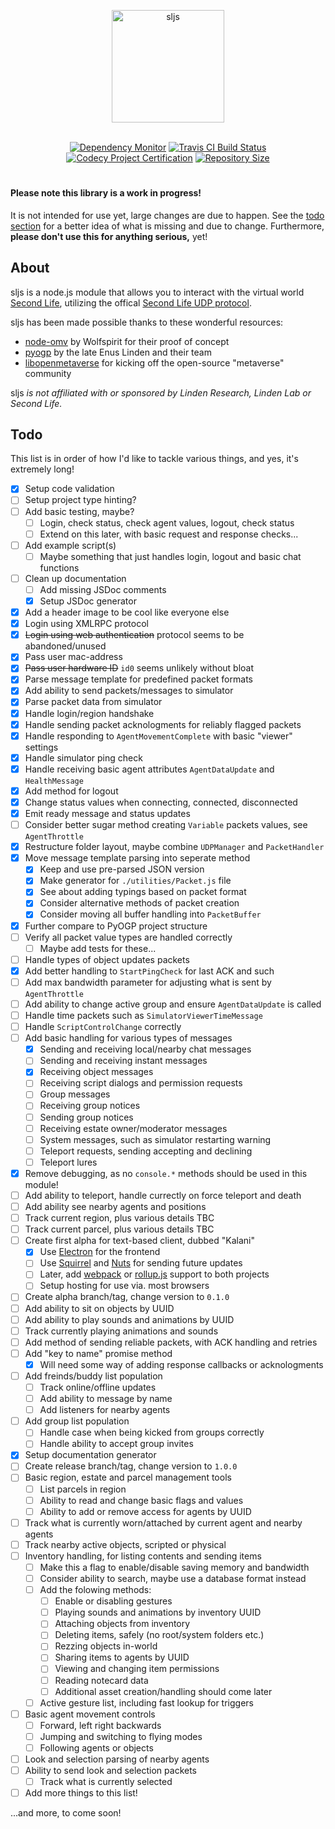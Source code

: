 <div align="center">
  <p>
    <img src="https://cdn.rawgit.com/gwigz/sljs/master/sljs.svg" width="180" alt="sljs">
  </p>
  <br>
  <a href="https://david-dm.org" title="Dependency Monitor"><img src="https://david-dm.org/gwigz/sljs.svg" alt="Dependency Monitor"></a>
  <a href="https://travis-ci.org/gwigz/sljs" title="Travis CI Build Status"><img src="https://api.travis-ci.org/gwigz/sljs.svg?branch=master" alt="Travis CI Build Status"></a>
  <a href="https://www.codacy.com/app/gwigz/sljs" title="Codecy Project Certification"><img src="https://api.codacy.com/project/badge/Grade/ea826f0f261e4e8db5a495f3b0b43133" alt="Codecy Project Certification"></a>
  <a href="https://github.com/ruddfawcett/reposs" alt="Repository Size"><img src="https://reposs.herokuapp.com/?path=gwigz/sljs" alt="Repository Size"></a>
</div>
<h1>
  <!-- sljs -->
</h1>

#### Please note this library is a work in progress!

It is not intended for use yet, large changes are due to happen. See the
[todo section](#todo) for a better idea of what is missing and due to change.
Furthermore, **please don't use this for anything serious,** yet!

## About

sljs is a node.js module that allows you to interact with the virtual world
[Second Life](https://www.secondlife.com), utilizing the offical
[Second Life UDP protocol](http://wiki.secondlife.com/wiki/Protocol).

sljs has been made possible thanks to these wonderful resources:

- [node-omv](https://bitbucket.org/Wolfspirit/node-omv) by Wolfspirit for their proof of concept
- [pyogp](http://wiki.secondlife.com/wiki/PyOGP) by the late Enus Linden and their team
- [libopenmetaverse](https://github.com/openmetaversefoundation/libopenmetaverse) for kicking off the open-source "metaverse" community

sljs _is not affiliated with or sponsored by Linden Research, Linden Lab or
Second Life._

## Todo

This list is in order of how I'd like to tackle various things, and yes, it's
extremely long!

- [x] Setup code validation
- [ ] Setup project type hinting?
- [ ] Add basic testing, maybe?
  - [ ] Login, check status, check agent values, logout, check status
  - [ ] Extend on this later, with basic request and response checks...
- [ ] Add example script(s)
  - [ ] Maybe something that just handles login, logout and basic chat functions
- [ ] Clean up documentation
  - [ ] Add missing JSDoc comments
  - [x] Setup JSDoc generator
- [x] Add a header image to be cool like everyone else
- [x] Login using XMLRPC protocol
- [x] ~~Login using web authentication~~ protocol seems to be abandoned/unused
- [x] Pass user mac-address
- [x] ~~Pass user hardware ID~~ `id0` seems unlikely without bloat
- [x] Parse message template for predefined packet formats
- [x] Add ability to send packets/messages to simulator
- [x] Parse packet data from simulator
- [x] Handle login/region handshake
- [x] Handle sending packet acknologments for reliably flagged packets
- [x] Handle responding to `AgentMovementComplete` with basic "viewer" settings
- [x] Handle simulator ping check
- [x] Handle receiving basic agent attributes `AgentDataUpdate` and `HealthMessage`
- [x] Add method for logout
- [x] Change status values when connecting, connected, disconnected
- [x] Emit ready message and status updates
- [ ] Consider better sugar method creating `Variable` packets values, see `AgentThrottle`
- [x] Restructure folder layout, maybe combine `UDPManager` and `PacketHandler`
- [x] Move message template parsing into seperate method
  - [x] Keep and use pre-parsed JSON version
  - [x] Make generator for `./utilities/Packet.js` file
  - [x] See about adding typings based on packet format
  - [x] Consider alternative methods of packet creation
  - [x] Consider moving all buffer handling into `PacketBuffer`
- [x] Further compare to PyOGP project structure
- [ ] Verify all packet value types are handled correctly
  - [ ] Maybe add tests for these...
- [ ] Handle types of object updates packets
- [x] Add better handling to `StartPingCheck` for last ACK and such
- [ ] Add max bandwidth parameter for adjusting what is sent by `AgentThrottle`
- [ ] Add ability to change active group and ensure `AgentDataUpdate` is called
- [ ] Handle time packets such as `SimulatorViewerTimeMessage`
- [ ] Handle `ScriptControlChange` correctly
- [ ] Add basic handling for various types of messages
  - [x] Sending and receiving local/nearby chat messages
  - [ ] Sending and receiving instant messages
  - [x] Receiving object messages
  - [ ] Receiving script dialogs and permission requests
  - [ ] Group messages
  - [ ] Receiving group notices
  - [ ] Sending group notices
  - [ ] Receiving estate owner/moderator messages
  - [ ] System messages, such as simulator restarting warning
  - [ ] Teleport requests, sending accepting and declining
  - [ ] Teleport lures
- [x] Remove debugging, as no `console.*` methods should be used in this module!
- [ ] Add ability to teleport, handle currectly on force teleport and death
- [ ] Add ability see nearby agents and positions
- [ ] Track current region, plus various details TBC
- [ ] Track current parcel, plus various details TBC
- [ ] Create first alpha for text-based client, dubbed "Kalani"
  - [x] Use [Electron](http://electron.atom.io) for the frontend
  - [ ] Use [Squirrel](https://github.com/Squirrel) and [Nuts](https://github.com/GitbookIO/nuts) for sending future updates
  - [ ] Later, add [webpack](https://webpack.github.io) or [rollup.js](http://rollupjs.org) support to both projects
  - [ ] Setup hosting for use via. most browsers
- [ ] Create alpha branch/tag, change version to `0.1.0`
- [ ] Add ability to sit on objects by UUID
- [ ] Add ability to play sounds and animations by UUID
- [ ] Track currently playing animations and sounds
- [ ] Add method of sending reliable packets, with ACK handling and retries
- [ ] Add "key to name" promise method
  - [x] Will need some way of adding response callbacks or acknologments
- [ ] Add freinds/buddy list population
  - [ ] Track online/offline updates
  - [ ] Add ability to message by name
  - [ ] Add listeners for nearby agents
- [ ] Add group list population
  - [ ] Handle case when being kicked from groups correctly
  - [ ] Handle ability to accept group invites
- [x] Setup documentation generator
- [ ] Create release branch/tag, change version to `1.0.0`
- [ ] Basic region, estate and parcel management tools
  - [ ] List parcels in region
  - [ ] Ability to read and change basic flags and values
  - [ ] Ability to add or remove access for agents by UUID
- [ ] Track what is currently worn/attached by current agent and nearby agents
- [ ] Track nearby active objects, scripted or physical
- [ ] Inventory handling, for listing contents and sending items
  - [ ] Make this a flag to enable/disable saving memory and bandwidth
  - [ ] Consider ability to search, maybe use a database format instead
  - [ ] Add the folowing methods:
    - [ ] Enable or disabling gestures
    - [ ] Playing sounds and animations by inventory UUID
    - [ ] Attaching objects from inventory
	- [ ] Deleting items, safely (no root/system folders etc.)
    - [ ] Rezzing objects in-world
    - [ ] Sharing items to agents by UUID
    - [ ] Viewing and changing item permissions
    - [ ] Reading notecard data
    - [ ] Additional asset creation/handling should come later
  - [ ] Active gesture list, including fast lookup for triggers
- [ ] Basic agent movement controls
  - [ ] Forward, left right backwards
  - [ ] Jumping and switching to flying modes
  - [ ] Following agents or objects
- [ ] Look and selection parsing of nearby agents
- [ ] Ability to send look and selection packets
  - [ ] Track what is currently selected
- [ ] Add more things to this list!

...and more, to come soon!
